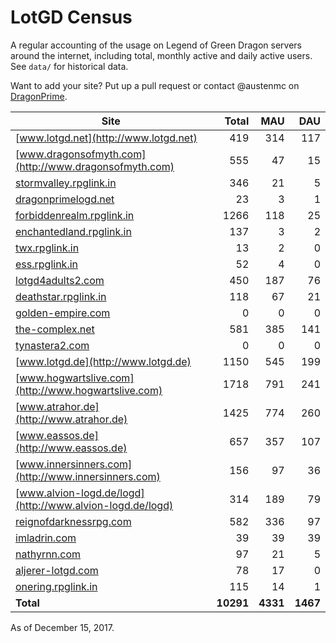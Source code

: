 # LotGD Census
A regular accounting of the usage on Legend of Green Dragon servers around the internet, including total, monthly active and daily active users. See `data/` for historical data.

Want to add your site? Put up a pull request or contact @austenmc on [DragonPrime](http://dragonprime.net).


Site | Total | MAU | DAU
--- | ---:| ---:| ---:
[www.lotgd.net](http://www.lotgd.net)|419|314|117
[www.dragonsofmyth.com](http://www.dragonsofmyth.com)|555|47|15
[stormvalley.rpglink.in](http://stormvalley.rpglink.in)|346|21|5
[dragonprimelogd.net](http://dragonprimelogd.net)|23|3|1
[forbiddenrealm.rpglink.in](http://forbiddenrealm.rpglink.in)|1266|118|25
[enchantedland.rpglink.in](http://enchantedland.rpglink.in)|137|3|2
[twx.rpglink.in](http://twx.rpglink.in)|13|2|0
[ess.rpglink.in](http://ess.rpglink.in)|52|4|0
[lotgd4adults2.com](http://lotgd4adults2.com)|450|187|76
[deathstar.rpglink.in](http://deathstar.rpglink.in)|118|67|21
[golden-empire.com](http://golden-empire.com)|0|0|0
[the-complex.net](http://the-complex.net)|581|385|141
[tynastera2.com](http://tynastera2.com)|0|0|0
[www.lotgd.de](http://www.lotgd.de)|1150|545|199
[www.hogwartslive.com](http://www.hogwartslive.com)|1718|791|241
[www.atrahor.de](http://www.atrahor.de)|1425|774|260
[www.eassos.de](http://www.eassos.de)|657|357|107
[www.innersinners.com](http://www.innersinners.com)|156|97|36
[www.alvion-logd.de/logd](http://www.alvion-logd.de/logd)|314|189|79
[reignofdarknessrpg.com](http://reignofdarknessrpg.com)|582|336|97
[imladrin.com](http://imladrin.com)|39|39|39
[nathyrnn.com](http://nathyrnn.com)|97|21|5
[aljerer-lotgd.com](http://aljerer-lotgd.com)|78|17|0
[onering.rpglink.in](http://onering.rpglink.in)|115|14|1
**Total**|**10291**|**4331**|**1467**

As of December 15, 2017.
